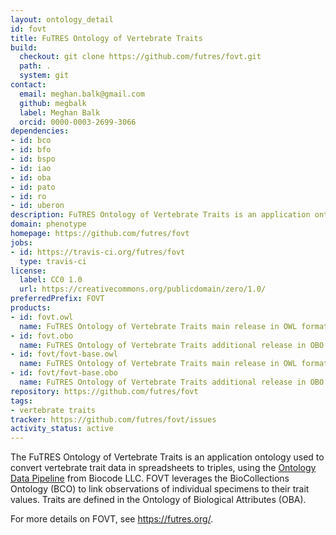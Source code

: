 ```yaml
---
layout: ontology_detail
id: fovt
title: FuTRES Ontology of Vertebrate Traits
build:
  checkout: git clone https://github.com/futres/fovt.git
  path: .
  system: git
contact:
  email: meghan.balk@gmail.com
  github: megbalk
  label: Meghan Balk
  orcid: 0000-0003-2699-3066
dependencies:
- id: bco
- id: bfo
- id: bspo
- id: iao
- id: oba
- id: pato
- id: ro
- id: uberon
description: FuTRES Ontology of Vertebrate Traits is an application ontology used to convert vertebrate trait data in spreadsheet to triples. FOVT leverages the BioCollections Ontology (BCO) to link observations of individual specimens to their trait values. Traits are defined in the Ontology of Biological Attributes (OBA).
domain: phenotype
homepage: https://github.com/futres/fovt
jobs:
- id: https://travis-ci.org/futres/fovt
  type: travis-ci
license:
  label: CC0 1.0
  url: https://creativecommons.org/publicdomain/zero/1.0/
preferredPrefix: FOVT
products:
- id: fovt.owl
  name: FuTRES Ontology of Vertebrate Traits main release in OWL format
- id: fovt.obo
  name: FuTRES Ontology of Vertebrate Traits additional release in OBO format
- id: fovt/fovt-base.owl
  name: FuTRES Ontology of Vertebrate Traits main release in OWL format
- id: fovt/fovt-base.obo
  name: FuTRES Ontology of Vertebrate Traits additional release in OBO format
repository: https://github.com/futres/fovt
tags:
- vertebrate traits
tracker: https://github.com/futres/fovt/issues
activity_status: active
---
```


The FuTRES Ontology of Vertebrate Traits is an application ontology used to convert vertebrate trait data in spreadsheets to triples, using the [Ontology Data Pipeline](https://github.com/biocodellc/ontology-data-pipeline) from Biocode LLC. FOVT leverages the BioCollections Ontology (BCO) to link observations of individual specimens to their trait values. Traits are defined in the Ontology of Biological Attributes (OBA).

For more details on FOVT, see https://futres.org/.
